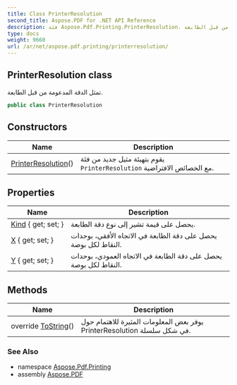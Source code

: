 ```yaml
---
title: Class PrinterResolution
second_title: Aspose.PDF for .NET API Reference
description: فئة Aspose.Pdf.Printing.PrinterResolution. تمثل الدقة المدعومة من قبل الطابعة
type: docs
weight: 9660
url: /ar/net/aspose.pdf.printing/printerresolution/
---
```

## PrinterResolution class

تمثل الدقة المدعومة من قبل الطابعة.

```csharp
public class PrinterResolution
```

## Constructors

| Name | Description |
| --- | --- |
| [PrinterResolution](printerresolution/)() | يقوم بتهيئة مثيل جديد من فئة `PrinterResolution` مع الخصائص الافتراضية. |

## Properties

| Name | Description |
| --- | --- |
| [Kind](../../aspose.pdf.printing/printerresolution/kind/) { get; set; } | يحصل على قيمة تشير إلى نوع دقة الطابعة. |
| [X](../../aspose.pdf.printing/printerresolution/x/) { get; set; } | يحصل على دقة الطابعة في الاتجاه الأفقي، بوحدات النقاط لكل بوصة. |
| [Y](../../aspose.pdf.printing/printerresolution/y/) { get; set; } | يحصل على دقة الطابعة في الاتجاه العمودي، بوحدات النقاط لكل بوصة. |

## Methods

| Name | Description |
| --- | --- |
| override [ToString](../../aspose.pdf.printing/printerresolution/tostring/)() | يوفر بعض المعلومات المثيرة للاهتمام حول PrinterResolution في شكل سلسلة. |

### See Also

* namespace [Aspose.Pdf.Printing](../../aspose.pdf.printing/)
* assembly [Aspose.PDF](../../)